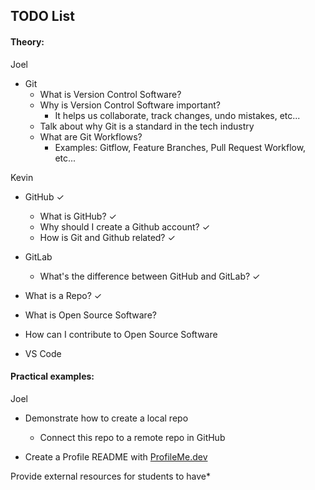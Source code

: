 <h2>TODO List</h2>

<h4>Theory:</h4>

Joel
- Git
  - What is Version Control Software?
  - Why is Version Control Software important?
    - It helps us collaborate, track changes, undo mistakes, etc...
  - Talk about why Git is a standard in the tech industry
  - What are Git Workflows?
    - Examples: Gitflow, Feature Branches, Pull Request Workflow, etc...
     
Kevin
- GitHub ✓
  - What is GitHub? ✓
  - Why should I create a Github account? ✓
  - How is Git and Github related? ✓

- GitLab
  - What's the difference between GitHub and GitLab? ✓
- What is a Repo? ✓
- What is Open Source Software?
- How can I contribute to Open Source Software

- VS Code
  
<h4>Practical examples:</h4>
Joel
<br>

- Demonstrate how to create a local repo
  - Connect this repo to a remote repo in GitHub
    
- Create a Profile README with [ProfileMe.dev](https://www.profileme.dev/)

Provide external resources for students to have*
